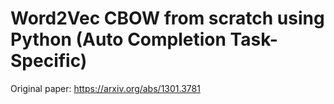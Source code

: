 # Word2Vec CBOW from scratch using Python (Auto Completion Task-Specific)

Original paper: https://arxiv.org/abs/1301.3781
